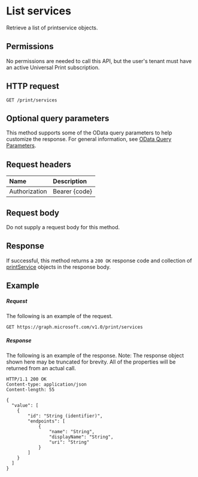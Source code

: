 # List services

Retrieve a list of printservice objects.
## Permissions

No permissions are needed to call this API, but the user's tenant must have an active Universal Print subscription.

## HTTP request
<!-- { "blockType": "ignored" } -->
```http
GET /print/services
```

## Optional query parameters
This method supports some of the OData query parameters to help customize the response. For general information, see [OData Query Parameters](/graph/query-parameters).

## Request headers
| Name      |Description|
|:----------|:----------|
| Authorization | Bearer {code} |

## Request body
Do not supply a request body for this method.
## Response
If successful, this method returns a `200 OK` response code and collection of [printService](../resources/printservice.md) objects in the response body.
## Example
##### Request
The following is an example of the request.
<!-- {
  "blockType": "request",
  "name": "get_services"
}-->
```http
GET https://graph.microsoft.com/v1.0/print/services
```
##### Response
The following is an example of the response. Note: The response object shown here may be truncated for brevity. All of the properties will be returned from an actual call.
<!-- {
  "blockType": "response",
  "truncated": true,
  "@odata.type": "microsoft.graph.printService",
  "isCollection": true
} -->
```http
HTTP/1.1 200 OK
Content-type: application/json
Content-length: 55

{
  "value": [
    {
        "id": "String (identifier)",
        "endpoints": [
            {
                "name": "String",
                "displayName": "String",
                "uri": "String"
            }
        ]
    }
  ]
}
```

<!-- uuid: 8fcb5dbc-d5aa-4681-8e31-b001d5168d79
2015-10-25 14:57:30 UTC -->
<!-- {
  "type": "#page.annotation",
  "description": "List services",
  "keywords": "",
  "section": "documentation",
  "tocPath": ""
}-->